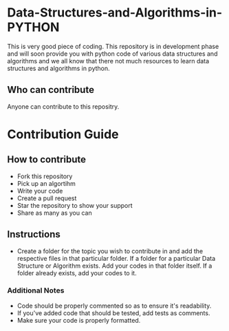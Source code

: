 # Data-Structures-and-Algorithms-in-PYTHON
This is very good piece of coding.
This repository is in development phase and will soon provide you with python code of various data structures and algorithms
and we all know that there not much resources to learn data structures and algorithms in python.

## Who can contribute

Anyone can contribute to this repositry.

# Contribution Guide

## How to contribute
<ul>
<li>Fork this repository</li>
<li>Pick up an algortihm</li>
<li>Write your code</li>
<li>Create a pull request</li>
<li>Star the repository to show your support</li>
<li> Share as many as you can </li>
</ul>

## Instructions

* Create a folder for the topic you wish to contribute in and add the respective files in that particular folder.
If a folder for a particular Data Structure or Algorithm exists. Add your codes in that folder itself.
If a folder already exists, add your codes to it.

### Additional Notes
* Code should be properly commented so as to ensure it's readability.
* If you've added code that should be tested, add tests as comments. 
* Make sure your code is properly formatted.
